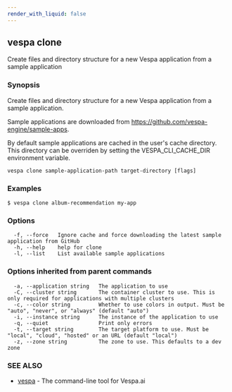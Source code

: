 ```yaml
---
render_with_liquid: false
---
```


## vespa clone

Create files and directory structure for a new Vespa application from a sample application

### Synopsis

Create files and directory structure for a new Vespa application
from a sample application.

Sample applications are downloaded from
https://github.com/vespa-engine/sample-apps.

By default sample applications are cached in the user's cache directory. This
directory can be overriden by setting the VESPA_CLI_CACHE_DIR environment
variable.

```
vespa clone sample-application-path target-directory [flags]
```

### Examples

```
$ vespa clone album-recommendation my-app
```

### Options

```
  -f, --force   Ignore cache and force downloading the latest sample application from GitHub
  -h, --help    help for clone
  -l, --list    List available sample applications
```

### Options inherited from parent commands

```
  -a, --application string   The application to use
  -C, --cluster string       The container cluster to use. This is only required for applications with multiple clusters
  -c, --color string         Whether to use colors in output. Must be "auto", "never", or "always" (default "auto")
  -i, --instance string      The instance of the application to use
  -q, --quiet                Print only errors
  -t, --target string        The target platform to use. Must be "local", "cloud", "hosted" or an URL (default "local")
  -z, --zone string          The zone to use. This defaults to a dev zone
```

### SEE ALSO

* [vespa](vespa.html)	 - The command-line tool for Vespa.ai

